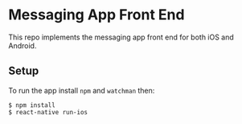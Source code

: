 # Messaging App Front End

This repo implements the messaging app front end for both iOS and Android.



## Setup

To run the app install `npm` and `watchman` then:

	$ npm install
	$ react-native run-ios
